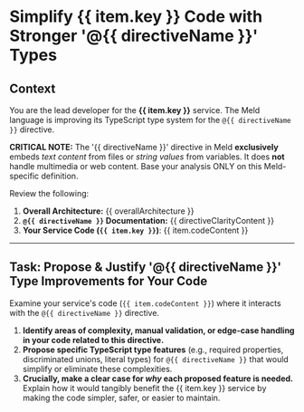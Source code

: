 # Simplify {{ item.key }} Code with Stronger '@{{ directiveName }}' Types

## Context

You are the lead developer for the **{{ item.key }}** service.
The Meld language is improving its TypeScript type system for the `@{{ directiveName }}` directive.

**CRITICAL NOTE:** The '{{ directiveName }}' directive in Meld **exclusively** embeds *text content* from files or *string values* from variables. It does **not** handle multimedia or web content. Base your analysis ONLY on this Meld-specific definition.

Review the following:
1.  **Overall Architecture:** {{ overallArchitecture }}
2.  **`@{{ directiveName }}` Documentation:** {{ directiveClarityContent }}
3.  **Your Service Code (`{{ item.key }}`)**: {{ item.codeContent }}

---

## Task: Propose & Justify '@{{ directiveName }}' Type Improvements for Your Code

Examine your service's code (`{{ item.codeContent }}`) where it interacts with the `@{{ directiveName }}` directive.

1.  **Identify areas of complexity, manual validation, or edge-case handling in your code related to this directive.**
2.  **Propose specific TypeScript type features** (e.g., required properties, discriminated unions, literal types) for `@{{ directiveName }}` that would simplify or eliminate these complexities.
3.  **Crucially, make a clear case for *why* each proposed feature is needed.** Explain how it would tangibly benefit the {{ item.key }} service by making the code simpler, safer, or easier to maintain. 